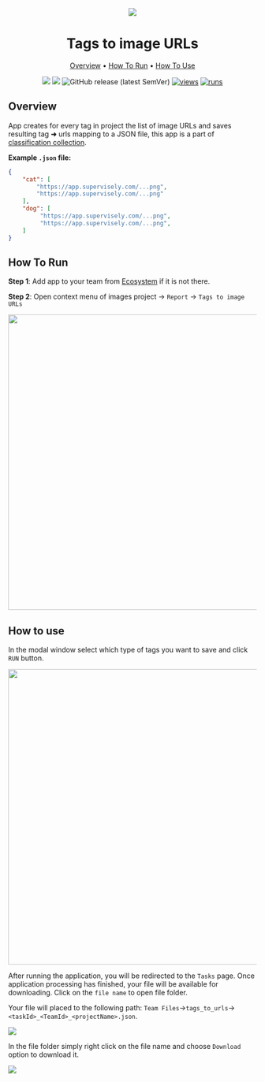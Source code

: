 <div align="center" markdown>
<img src="https://user-images.githubusercontent.com/48245050/182636117-e765e8ec-d073-404a-8068-f600eaefdcf3.png"/>



# Tags to image URLs

<p align="center">
  <a href="#Overview">Overview</a> •
  <a href="#How-To-Run">How To Run</a> •
  <a href="#How-To-Use">How To Use</a>
</p>

  
[![](https://img.shields.io/badge/supervisely-ecosystem-brightgreen)](../../../../supervisely-ecosystem/tags-to-image-urls)
[![](https://img.shields.io/badge/slack-chat-green.svg?logo=slack)](https://supervisely.com/slack)
![GitHub release (latest SemVer)](https://img.shields.io/github/v/release/supervisely-ecosystem/tags-to-image-urls)
[![views](https://app.supervisely.com/img/badges/views/supervisely-ecosystem/tags-to-image-urls.png)](https://supervisely.com)
[![runs](https://app.supervisely.com/img/badges/runs/supervisely-ecosystem/tags-to-image-urls.png)](https://supervisely.com)

</div>

## Overview

App creates for every tag in project the list of image URLs and saves resulting tag **➜** urls mapping to a JSON file, this app is a part of [classification collection](https://ecosystem.supervisely.com/collections).

**Example `.json` file:**

```json
{
    "cat": [
        "https://app.supervisely.com/...png",
        "https://app.supervisely.com/...png"
    ],
    "dog": [
         "https://app.supervisely.com/...png",
         "https://app.supervisely.com/...png",
    ]
}
```



## How To Run 
**Step 1**: Add app to your team from [Ecosystem](../../../../supervisely-ecosystem/tags-to-image-urls) if it is not there.

**Step 2**: Open context menu of images project -> `Report` -> `Tags to image URLs` 

<img src="https://i.imgur.com/rZCF9eW.png" width="600px"/>

## How to use

In the modal window select which type of tags you want to save and click `RUN` button.

<img src="https://i.imgur.com/LimohG4.png" width="600px"/>

After running the application, you will be redirected to the `Tasks` page. Once application processing has finished, your file will be available for downloading. 
Click on the `file name` to open file folder.

Your file will placed to the following path: `Team Files`->`tags_to_urls`->`<taskId>_<TeamId>_<projectName>.json`. 

<img src="https://i.imgur.com/X79Yqft.png"/>

In the file folder simply right click on the file name and choose `Download` option to download it.

<img src="https://i.imgur.com/GIiuw7O.gif"/>
